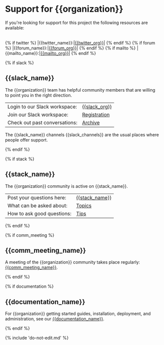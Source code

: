 # Support for {{organization}}
If you're looking for support for this project the following resources are available:

| | |
|-|-|
{% if twitter %}
|{{twitter_name}}:|[{{twitter_org}}]({{twitter_link}})|
{% endif %}
{% if forum %}
|{{forum_name}}:|[{{forum_org}}]({{forum_link}})|
{% endif %}
{% if mailto %}
|{{mailto_name}}:|[{{mailto_org}}]({{mailto_link}})|
{% endif %}

{% if slack %}
## {{slack_name}}
The {{organization}} team has helpful community members that are
willing to point you in the right direction.

| | |
|-|-|
|Login to our Slack workspace:|[{{slack_org}}]({{slack_link}})|
|Join our Slack workspace:|[Registration]({{slack_join}})|
|Check out past conversations:|[Archive]({{slack_archive}})|

The {{slack_name}} channels {{slack_channels}} are the usual places
where people offer support.

{% endif %}

{% if stack %}
## {{stack_name}}
The {{organization}} community is active on {{stack_name}}.

| | |
|-|-|
|Post your questions here:|[{{stack_name}}]({{stack_link}})|
|What can be asked about:|[Topics](http://stackoverflow.com/help/on-topic)|
|How to ask good questions:|[Tips](http://stackoverflow.com/help/how-to-ask)|

{% endif %}

{% if comm_meeting %}
## {{comm_meeting_name}} 
A meeting of the {{organization}} community takes place regularly:
[{{comm_meeting_name}}]({{meeting}}).

{% endif %}

{% if documentation %}
## {{documentation_name}} 
For {{organization}} getting started guides, installation, deployment,
and administration, see our [{{documentation_name}}]({{documentation_link}}).

{% endif %}

{% include 'do-not-edit.md' %}
